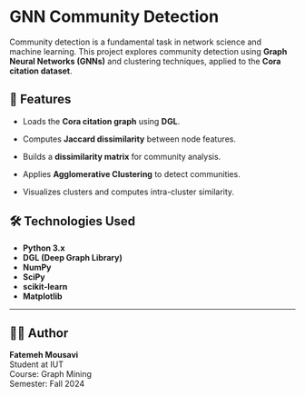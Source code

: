 # GNN Community Detection

Community detection is a fundamental task in network science and machine learning. This project explores community detection using **Graph Neural Networks (GNNs)** and clustering techniques, applied to the **Cora citation dataset**.

## 🎯 Features

- Loads the **Cora citation graph** using **DGL**.  

- Computes **Jaccard dissimilarity** between node features.

- Builds a **dissimilarity matrix** for community analysis.

- Applies **Agglomerative Clustering** to detect communities.

- Visualizes clusters and computes intra-cluster similarity.

## 🛠 Technologies Used

- **Python 3.x**
- **DGL (Deep Graph Library)**
- **NumPy**
- **SciPy**
- **scikit-learn**
- **Matplotlib**

---

## 🧑‍🎓 Author

**Fatemeh Mousavi**  
Student at IUT  
Course: Graph Mining  
Semester: Fall 2024
